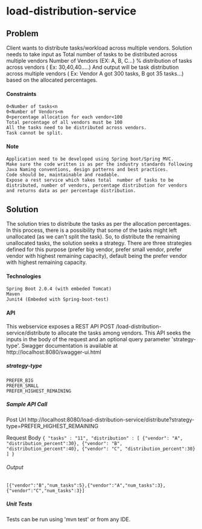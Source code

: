 # load-distribution-service
## Problem 

Client wants to distribute tasks/workload across multiple vendors. Solution needs to take input as 
    Total number of tasks to be distributed across multiple vendors
    Number of Vendors (EX: A, B, C…)
    % distribution of tasks across vendors ( Ex: 30,40,40…..)
And output will be task distribution across multiple vendors ( Ex: Vendor A got 300 tasks, B got 35 tasks…) based on the allocated percentages.

#### Constraints
    0<Number of tasks<n
    0<Number of Vendors<m
    0<percentage allocation for each vendor<100
    Total percentage of all vendors must be 100
    All the tasks need to be distributed across vendors.
    Task cannot be split. 
#### Note

    Application need to be developed using Spring boot/Spring MVC.
    Make sure the code written is as per the industry standards following Java Naming conventions, design patterns and best practices.
    Code should be, maintainable and readable.
    Expose a rest service which takes total  number of tasks to be distributed, number of vendors, percentage distribution for vendors and returns data as per percentage distribution.
    
## Solution
The solution tries to distribute the tasks as per the allocation percentages. In this process, there is a possibility
that some of the tasks might left unallocated (as we can't split the task). So, to distribute the remaining unallocated tasks,
the solution seeks a strategy. There are three strategies defined for this purpose (prefer big vendor, prefer small vendor, 
prefer vendor with highest remaining capacity), default being the prefer vendor with highest remaining capacity.

#### Technologies
    Spring Boot 2.0.4 (with embeded Tomcat)
    Maven
    Junit4 (Embeded with Spring-boot-test)
    
#### API
This webservice exposes a REST API POST /load-distribution-service/distribute to allocate the tasks among vendors. This API seeks the inputs in the body of the request and an optional query parameter 'strategy-type'.
Swagger documentation is available at http://localhost:8080/swagger-ui.html

##### strategy-type
    PREFER_BIG
    PREFER_SMALL
    PREFER_HIGHEST_REMAINING
    
##### Sample API Call

Post Url http://localhost:8080/load-distribution-service/distribute?strategy-type=PREFER_HIGHEST_REMAINING

Request Body
`{
  "tasks" : "11",
  "distribution" : [
	  {"vendor": "A", "distribution_percent":30},
	  {"vendor": "B", "distribution_percent":40},
	  {"vendor": "C", "distribution_percent":30}
  ]
}`

###### Output
`[{"vendor":"B","num_tasks":5},{"vendor":"A","num_tasks":3},{"vendor":"C","num_tasks":3}]`


##### Unit Tests
Tests can be run using 'mvn test' or from any IDE.
